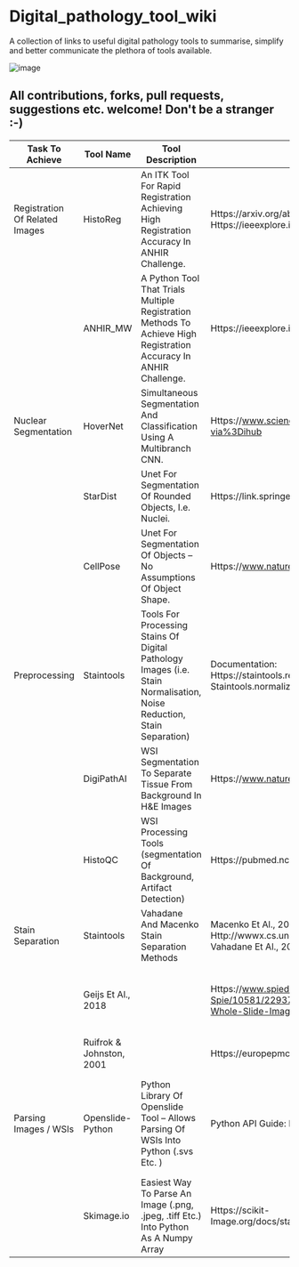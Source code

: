 # Digital_pathology_tool_wiki
A collection of links to useful digital pathology tools to summarise, simplify and better communicate the plethora of tools available.

![image](https://user-images.githubusercontent.com/44582194/144881375-98a61b2b-5d1a-4063-acd0-fe2fc30e0671.png)

## All contributions, forks, pull requests, suggestions etc. welcome! Don't be a stranger :-) 


| Task To Achieve                | Tool Name                | Tool Description                                                                                                      | Publication Link (if Any)                                                                                                                                                 | Tool Link                                                                                                          | Notes                                                                                                                                                                                                                                                                                                                                                                                                |
|--------------------------------|--------------------------|-----------------------------------------------------------------------------------------------------------------------|---------------------------------------------------------------------------------------------------------------------------------------------------------------------------|--------------------------------------------------------------------------------------------------------------------|------------------------------------------------------------------------------------------------------------------------------------------------------------------------------------------------------------------------------------------------------------------------------------------------------------------------------------------------------------------------------------------------------|
| Registration Of Related Images | HistoReg                 | An ITK Tool For Rapid Registration Achieving High Registration Accuracy In ANHIR Challenge.                           | Https://arxiv.org/abs/1904.11929 ; Https://ieeexplore.ieee.org/document/9058666                                                                                           | Https://github.com/CBICA/HistoReg                                                                                  | I Encountered Some Difficulties Building ITK As Described In Installation Instructions. Issues Were Resolved On Ubuntu 20.04 With Local Installation Of ITK 4.13.2 Using  Apt Package.                                                                                                                                                                                                               |
|                                | ANHIR_MW                 | A Python Tool That Trials Multiple Registration Methods To Achieve High Registration Accuracy In ANHIR Challenge.     | Https://ieeexplore.ieee.org/document/9058666                                                                                                                              | Https://github.com/MWod/ANHIR_MW                                                                                   | Due To Brute Force Approach, Tool Is Slower Than HistoReg. Installation And Use Is Simple.                                                                                                                                                                                                                                                                                                           |
| Nuclear Segmentation           | HoverNet                 | Simultaneous Segmentation And Classification Using A Multibranch CNN.                                                 | Https://www.sciencedirect.com/science/article/pii/S1361841519301045?via%3Dihub                                                                                            | Https://github.com/vqdang/hover_net                                                                                | Empirically, Appears To Be A Good Middle Ground Between StarDist And CellPose In That Segmentations Are Not Confined To Star-Convex Polygons (StarDist) But Do Not Overshoot The Nucleus (CellPose).                                                                                                                                                                                                 |
|                                | StarDist                 | Unet For Segmentation Of Rounded Objects, I.e. Nuclei.                                                                | Https://link.springer.com/chapter/10.1007%2F978-3-030-00934-2_30                                                                                                          | Https://github.com/stardist/stardist                                                                               | All Detected Objects Will Take Rounded, Star-Convex Polygon Structure. Tool Is Therefore Valid On Rounded Nuclei But Not So Much On Other Objects That May Take Elongated Or ‘sharp’ Shapes.                                                                                                                                                                                                         |
|                                | CellPose                 | Unet For Segmentation Of Objects – No Assumptions Of Object Shape.                                                    | Https://www.nature.com/articles/s41592-020-01018-X                                                                                                                        | Https://github.com/MouseLand/cellpose                                                                              | Experience Has Shown That Predicted Boundaries Extend Past The Nucleus Reflecting The Tool Objective Of Predicting Cell Structure. Beware Use In Situations With Little Tolerance For Extension Past The Nuclear Membrane.                                                                                                                                                                           |
| Preprocessing                  | Staintools               | Tools For Processing Stains Of Digital Pathology Images (i.e. Stain Normalisation, Noise Reduction, Stain Separation) | Documentation: Https://staintools.readthedocs.io/en/latest/normalization.html#module-Staintools.normalization.macenko                                                     | Https://github.com/Peter554/StainTools                                                                             | The Pip Package Recommended Is A Bit Aged And Does Not Follow The Structure Of The GitHub Repo. Advised To Test Both Pip And GitHub Versions To Determine Preference.                                                                                                                                                                                                                                |
|                                | DigiPathAI               | WSI Segmentation To Separate Tissue From Background In H&E Images                                                     | Https://www.nature.com/articles/s41598-021-90444-8                                                                                                                        | Https://github.com/haranrk/DigiPathAI                                                                              | Requirements Include TensorFlow Version 1, Which Is Not Compatible With Newest Python Versions. This Can Be Fixed With Adjustments To GitHub Code.                                                                                                                                                                                                                                                   |
|                                | HistoQC                  | WSI Processing Tools (segmentation Of Background, Artifact Detection)                                                 | Https://pubmed.ncbi.nlm.nih.gov/30990737/                                                                                                                                 | Https://github.com/choosehappy/HistoQC                                                                             | Experience Shows This Is Easy To Implement, Runs Fairly Quickly, And Is Successful In Removing Artefacts From Regions Of Interest. Has Support For IHC Stains As Well As The Default H&E.                                                                                                                                                                                                            |
| Stain Separation               | Staintools               | Vahadane And Macenko Stain Separation Methods                                                                         | Macenko Et Al., 2009: Http://wwwx.cs.unc.edu/~mn/sites/default/files/macenko2009.pdf Vahadane Et Al., 2016: Https://pubmed.ncbi.nlm.nih.gov/27164577/                     | Https://github.com/Peter554/StainTools/tree/master/staintools/stain_extraction                                     | Separation Into Two Stains I.e. H&E Into H And E Or H-DAB Into H And DAB.                                                                                                                                                                                                                                                                                                                            |
|                                | Geijs Et Al., 2018       |                                                                                                                       | Https://www.spiedigitallibrary.org/conference-Proceedings-Of-Spie/10581/2293734/Automatic-Color-Unmixing-Of-IHC-Stained-Whole-Slide-Images/10.1117/12.2293734.short?SSO=1 | Https://github.com/VolodymyrChapman/AutomaticColorUnmixing_VC_branch                                               | Separation Into Three Stains I.e. H, E (residual) And DAB; GitHub Repo Is A Public Fork Of An Internal One Developed By Geijs Et Al. Repo Editing To Increase Dependency On Openly Accessible, Stable Libraries (scikit-Image Etc.) Ongoing – Contributions Welcome                                                                                                                                  |
|                                | Ruifrok & Johnston, 2001 |                                                                                                                       | Https://europepmc.org/article/MED/11531144                                                                                                                                | Https://scikit-Image.org/docs/stable/api/skimage.color.html#skimage.color.rgb2hed                                  | Separation Into Three Stains I.e. H, E (residual) And DAB.                                                                                                                                                                                                                                                                                                                                           |
| Parsing Images / WSIs          | Openslide-Python         | Python Library Of Openslide Tool – Allows Parsing Of WSIs Into Python (.svs Etc. )                                    | Python API Guide: Https://openslide.org/api/python/                                                                                                                       | Openslide: Https://openslide.org/download/   Openslide-Python:   Https://anaconda.org/conda-Forge/openslide-Python | Requires Installation Of Openslide To Work. Especially Useful Functions Are .read_region() To Extract Specific Regions Of WSIs And .get_thumbnail() With A Desired Output Size To Downsample WSIs By Any Value. Beware The Dreaded Pixman ‘missing Sections’ Issue – Ensure That Pixman 0.38 Is Not In Use (https://github.com/openslide/openslide/issues/291) And Update To 0.40+ Or 0.36 If It Is. |
|                                | Skimage.io               | Easiest Way To Parse An Image (.png, .jpeg, .tiff Etc.) Into Python As A Numpy Array                                  | Https://scikit-Image.org/docs/stable/api/skimage.io.html#skimage.io.imread                                                                                                | Https://anaconda.org/anaconda/scikit-Image                                                                         |
